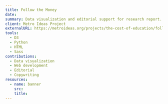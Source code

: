 ```yaml
---
title: Follow the Money
date:
summary: Data visualization and editorial support for research report.
client: Metro Ideas Project
externalURL: https://metroideas.org/projects/the-cost-of-education/follow-the-money/
tools:
  - D3
  - Python
  - HTML
  - Sass
contributions:
  - Data visualization
  - Web development
  - Editorial
  - Copywriting
resources:
  - name: banner
    src:
    title:
---
```

